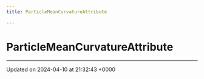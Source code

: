 ```yaml
---
title: ParticleMeanCurvatureAttribute

---
```


# ParticleMeanCurvatureAttribute





-------------------------------

Updated on 2024-04-10 at 21:32:43 +0000